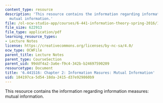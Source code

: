 ```yaml
---
content_type: resource
description: 'This resource contains the information regarding information measures:
  mutual information.'
file: /ol-ocw-studio-app/courses/6-441-information-theory-spring-2016/184197ca5d5418da2415d37e929860b9_MIT6_441S16_chapter_2.pdf
file_size: 622913
file_type: application/pdf
learning_resource_types:
- Lecture Notes
license: https://creativecommons.org/licenses/by-nc-sa/4.0/
ocw_type: OCWFile
parent_title: Lecture Notes
parent_type: CourseSection
parent_uid: 99ddf4a2-3a6e-f9c4-342b-b24697590209
resourcetype: Document
title: '6.441S16: Chapter 2: Information Masures: Mutual Information'
uid: 184197ca-5d54-18da-2415-d37e929860b9
---
```

This resource contains the information regarding information measures: mutual information.